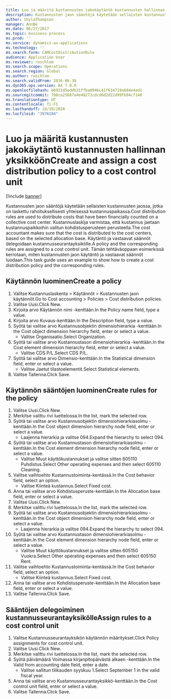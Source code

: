 ```yaml
---
title: Luo ja määritä kustannusten jakokäytäntö kustannusten hallinnan yksikköön
description: Kustannusten jaon sääntöjä käytetään sellaisten kustannusten jaossa, jotka on laskettu rahoituksellisesti yhteisessä kustannuspaikassa.
author: ShylaThompson
manager: AnnBe
ms.date: 06/27/2017
ms.topic: business-process
ms.prod: ''
ms.service: dynamics-ax-applications
ms.technology: ''
ms.search.form: CAMCostDistributionRule
audience: Application User
ms.reviewer: roschlom
ms.search.scope: Operations
ms.search.region: Global
ms.author: roschlom
ms.search.validFrom: 2016-06-30
ms.dyn365.ops.version: AX 7.0.0
ms.openlocfilehash: 66921d5eddb31ffba0946c41f634719a684e4ad1
ms.sourcegitcommit: 708ca25687a4e48271cdcd6d2d22d99fb94cf140
ms.translationtype: HT
ms.contentlocale: fi-FI
ms.lasthandoff: 10/10/2020
ms.locfileid: "3976184"
---
```

# <a name="create-and-assign-a-cost-distribution-policy-to-a-cost-control-unit"></a><span data-ttu-id="15a3d-103">Luo ja määritä kustannusten jakokäytäntö kustannusten hallinnan yksikköön</span><span class="sxs-lookup"><span data-stu-id="15a3d-103">Create and assign a cost distribution policy to a cost control unit</span></span>

[!include [banner](../../includes/banner.md)]

<span data-ttu-id="15a3d-104">Kustannusten jaon sääntöjä käytetään sellaisten kustannusten jaossa, jotka on laskettu rahoituksellisesti yhteisessä kustannuspaikassa.</span><span class="sxs-lookup"><span data-stu-id="15a3d-104">Cost distribution rules are used to distribute costs that have been financially counted on a collective cost center.</span></span> <span data-ttu-id="15a3d-105">Kustannuslaskija varmistaa, että kustannus jaetaan kustannuspaikkoihin valitun kohdistusperusteen perusteella.</span><span class="sxs-lookup"><span data-stu-id="15a3d-105">The cost accountant makes sure that the cost is distributed to the cost centers, based on the selected allocation base.</span></span> <span data-ttu-id="15a3d-106">Käytäntö ja vastaavat säännöt delegoidaan kustannusseurantayksikölle.</span><span class="sxs-lookup"><span data-stu-id="15a3d-106">A policy and the corresponding rules are assigned to a cost control unit.</span></span> <span data-ttu-id="15a3d-107">Tämän tehtäväoppaan esimerkissä kerrotaan, miten kustannusten jaon käytäntö ja vastaavat säännöt luodaan.</span><span class="sxs-lookup"><span data-stu-id="15a3d-107">This task guide uses an example to show how to create a cost distribution policy and the corresponding rules.</span></span>


## <a name="create-a-policy"></a><span data-ttu-id="15a3d-108">Käytännön luominen</span><span class="sxs-lookup"><span data-stu-id="15a3d-108">Create a policy</span></span>
1. <span data-ttu-id="15a3d-109">Valitse Kustannuslaskenta > Käytännöt > Kustannusten jaon käytännöt.</span><span class="sxs-lookup"><span data-stu-id="15a3d-109">Go to Cost accounting > Policies > Cost distribution policies.</span></span>
2. <span data-ttu-id="15a3d-110">Valitse Uusi.</span><span class="sxs-lookup"><span data-stu-id="15a3d-110">Click New.</span></span>
3. <span data-ttu-id="15a3d-111">Kirjoita arvo Käytännön nimi -kenttään.</span><span class="sxs-lookup"><span data-stu-id="15a3d-111">In the Policy name field, type a value.</span></span>
4. <span data-ttu-id="15a3d-112">Kirjoita arvo Kuvaus-kenttään.</span><span class="sxs-lookup"><span data-stu-id="15a3d-112">In the Description field, type a value.</span></span>
5. <span data-ttu-id="15a3d-113">Syötä tai valitse arvo Kustannusobjektin dimensiohierarkia -kenttään.</span><span class="sxs-lookup"><span data-stu-id="15a3d-113">In the Cost object dimension hierarchy field, enter or select a value.</span></span>
    * <span data-ttu-id="15a3d-114">Valitse Organisaatio.</span><span class="sxs-lookup"><span data-stu-id="15a3d-114">Select Organization.</span></span>  
6. <span data-ttu-id="15a3d-115">Syötä tai valitse arvo Kustannustason dimensiohierarkia -kenttään.</span><span class="sxs-lookup"><span data-stu-id="15a3d-115">In the Cost element dimension hierarchy field, enter or select a value.</span></span>
    * <span data-ttu-id="15a3d-116">Valitse CDS P/L.</span><span class="sxs-lookup"><span data-stu-id="15a3d-116">Select CDS P/L.</span></span>  
7. <span data-ttu-id="15a3d-117">Syötä tai valitse arvo Dimensio-kenttään.</span><span class="sxs-lookup"><span data-stu-id="15a3d-117">In the Statistical dimension field, enter or select a value.</span></span>
    * <span data-ttu-id="15a3d-118">Valitse Jaetut tilastoelementit.</span><span class="sxs-lookup"><span data-stu-id="15a3d-118">Select Statistical elements.</span></span>  
8. <span data-ttu-id="15a3d-119">Valitse Tallenna.</span><span class="sxs-lookup"><span data-stu-id="15a3d-119">Click Save.</span></span>

## <a name="create-rules-for-the-policy"></a><span data-ttu-id="15a3d-120">Käytännön sääntöjen luominen</span><span class="sxs-lookup"><span data-stu-id="15a3d-120">Create rules for the policy</span></span>
1. <span data-ttu-id="15a3d-121">Valitse Uusi.</span><span class="sxs-lookup"><span data-stu-id="15a3d-121">Click New.</span></span>
2. <span data-ttu-id="15a3d-122">Merkitse valittu rivi luettelossa.</span><span class="sxs-lookup"><span data-stu-id="15a3d-122">In the list, mark the selected row.</span></span>
3. <span data-ttu-id="15a3d-123">Syötä tai valitse arvo Kustannusobjektin dimensiohierarkiasolmu -kenttään.</span><span class="sxs-lookup"><span data-stu-id="15a3d-123">In the Cost object dimension hierarchy node field, enter or select a value.</span></span>
    * <span data-ttu-id="15a3d-124">Laajenna hierarkia ja valitse 094.</span><span class="sxs-lookup"><span data-stu-id="15a3d-124">Expand the hierarchy to select 094.</span></span>  
4. <span data-ttu-id="15a3d-125">Syötä tai valitse arvo Kustannustason dimensiohierarkiasolmu -kenttään.</span><span class="sxs-lookup"><span data-stu-id="15a3d-125">In the Cost element dimension hierarchy node field, enter or select a value.</span></span>
    * <span data-ttu-id="15a3d-126">Valitse Muut käyttökustannukset ja valitse sitten 605110 Puhdistus.</span><span class="sxs-lookup"><span data-stu-id="15a3d-126">Select Other operating expenses and then select 605110 Cleaning.</span></span>  
5. <span data-ttu-id="15a3d-127">Valitse vaihtoehto Kustannustoiminta-kentässä.</span><span class="sxs-lookup"><span data-stu-id="15a3d-127">In the Cost behavior field, select an option.</span></span>
    * <span data-ttu-id="15a3d-128">Valitse Kiinteä kustannus.</span><span class="sxs-lookup"><span data-stu-id="15a3d-128">Select Fixed cost.</span></span>  
6. <span data-ttu-id="15a3d-129">Anna tai valitse arvo Kohdistusperuste-kenttään.</span><span class="sxs-lookup"><span data-stu-id="15a3d-129">In the Allocation base field, enter or select a value.</span></span>
7. <span data-ttu-id="15a3d-130">Valitse Uusi.</span><span class="sxs-lookup"><span data-stu-id="15a3d-130">Click New.</span></span>
8. <span data-ttu-id="15a3d-131">Merkitse valittu rivi luettelossa.</span><span class="sxs-lookup"><span data-stu-id="15a3d-131">In the list, mark the selected row.</span></span>
9. <span data-ttu-id="15a3d-132">Syötä tai valitse arvo Kustannusobjektin dimensiohierarkiasolmu -kenttään.</span><span class="sxs-lookup"><span data-stu-id="15a3d-132">In the Cost object dimension hierarchy node field, enter or select a value.</span></span>
    * <span data-ttu-id="15a3d-133">Laajenna hierarkia ja valitse 094.</span><span class="sxs-lookup"><span data-stu-id="15a3d-133">Expand the hierarchy to select 094.</span></span>  
10. <span data-ttu-id="15a3d-134">Syötä tai valitse arvo Kustannustason dimensiohierarkiasolmu -kenttään.</span><span class="sxs-lookup"><span data-stu-id="15a3d-134">In the Cost element dimension hierarchy node field, enter or select a value.</span></span>
    * <span data-ttu-id="15a3d-135">Valitse Muut käyttökustannukset ja valitse sitten 605150 Vuokra.</span><span class="sxs-lookup"><span data-stu-id="15a3d-135">Select Other operating expenses and then select 605150 Rent.</span></span>  
11. <span data-ttu-id="15a3d-136">Valitse vaihtoehto Kustannustoiminta-kentässä.</span><span class="sxs-lookup"><span data-stu-id="15a3d-136">In the Cost behavior field, select an option.</span></span>
    * <span data-ttu-id="15a3d-137">Valitse Kiinteä kustannus.</span><span class="sxs-lookup"><span data-stu-id="15a3d-137">Select Fixed cost.</span></span>  
12. <span data-ttu-id="15a3d-138">Anna tai valitse arvo Kohdistusperuste-kenttään.</span><span class="sxs-lookup"><span data-stu-id="15a3d-138">In the Allocation base field, enter or select a value.</span></span>
13. <span data-ttu-id="15a3d-139">Valitse Tallenna.</span><span class="sxs-lookup"><span data-stu-id="15a3d-139">Click Save.</span></span>

## <a name="assign-rules-to-a-cost-control-unit"></a><span data-ttu-id="15a3d-140">Sääntöjen delegoiminen kustannusseurantayksikölle</span><span class="sxs-lookup"><span data-stu-id="15a3d-140">Assign rules to a cost control unit</span></span>
1. <span data-ttu-id="15a3d-141">Valitse Kustannusseurantayksikön käytännön määritykset.</span><span class="sxs-lookup"><span data-stu-id="15a3d-141">Click Policy assignments for cost control unit.</span></span>
2. <span data-ttu-id="15a3d-142">Valitse Uusi.</span><span class="sxs-lookup"><span data-stu-id="15a3d-142">Click New.</span></span>
3. <span data-ttu-id="15a3d-143">Merkitse valittu rivi luettelossa.</span><span class="sxs-lookup"><span data-stu-id="15a3d-143">In the list, mark the selected row.</span></span>
4. <span data-ttu-id="15a3d-144">Syötä päivämäärä Voimassa kirjanpitopäivästä alkaen -kenttään.</span><span class="sxs-lookup"><span data-stu-id="15a3d-144">In the Valid from accounting date field, enter a date.</span></span>
    * <span data-ttu-id="15a3d-145">Valitse sallitun tilikauden syyskuu 1.</span><span class="sxs-lookup"><span data-stu-id="15a3d-145">Select September 1 in the valid fiscal year.</span></span>  
5. <span data-ttu-id="15a3d-146">Anna tai valitse arvo Kustannusseurantayksikkö-kenttään.</span><span class="sxs-lookup"><span data-stu-id="15a3d-146">In the Cost control unit field, enter or select a value.</span></span>
6. <span data-ttu-id="15a3d-147">Valitse Tallenna.</span><span class="sxs-lookup"><span data-stu-id="15a3d-147">Click Save.</span></span>

